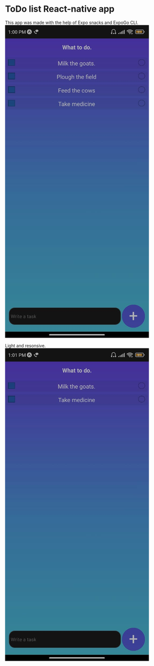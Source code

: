 # ToDo list React-native app

This app was made with the help of Expo snacks and ExpoGo CLI.
![alt text](https://github.com/DeepakKool/ToDoList/blob/main/assets/Todo1.jpeg)

Light and resonsive.
![alt text](https://github.com/DeepakKool/ToDoList/blob/main/assets/Todo2.jpeg)
